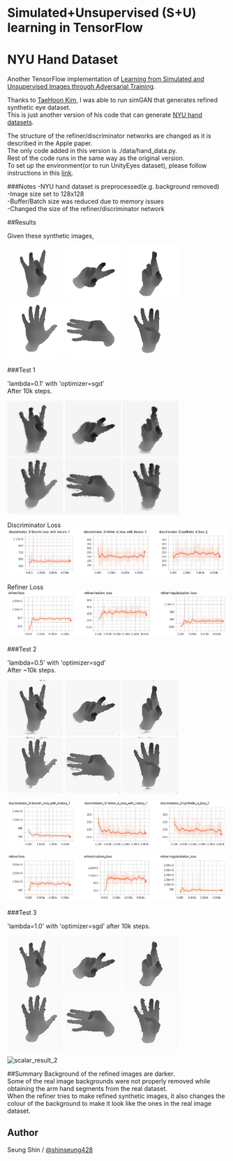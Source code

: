 # Simulated+Unsupervised (S+U) learning in TensorFlow
# NYU Hand Dataset

Another TensorFlow implementation of [Learning from Simulated and Unsupervised Images through Adversarial Training](https://arxiv.org/abs/1612.07828).

Thanks to [TaeHoon Kim](http://carpedm20.github.io), I was able to run simGAN that generates refined synthetic eye dataset.  
This is just another version of his code that can generate [NYU hand datasets](http://cims.nyu.edu/~tompson/NYU_Hand_Pose_Dataset.htm).


The structure of the refiner/discriminator networks are changed as it is described in the Apple paper.  
The only code added in this version is ./data/hand_data.py.  
Rest of the code runs in the same way as the original version.  
To set up the environment(or to run UnityEyes dataset), please follow instructions in this [link](https://github.com/carpedm20/simulated-unsupervised-tensorflow).

###Notes
-NYU hand dataset is preprocessed(e.g. background removed)  
-Image size set to 128x128  
-Buffer/Batch size was reduced due to memory issues  
-Changed the size of the refiner/discriminator network

##Results

Given these synthetic images,

![NYU_hand_synt_1](./results/synt_1.png)
![NYU_hand_synt_2](./results/synt_2.png)
![NYU_hand_synt_3](./results/synt_3.png)
![NYU_hand_synt_4](./results/synt_4.png)
![NYU_hand_synt_5](./results/synt_5.png)
![NYU_hand_synt_6](./results/synt_6.png)

###Test 1

'lambda=0.1' with 'optimizer=sgd'  
After 10k steps.  

![NYU_hand_ref_1](./results/refined_1.png)
![NYU_hand_ref_2](./results/refined_2.png)
![NYU_hand_ref_3](./results/refined_3.png)
![NYU_hand_ref_4](./results/refined_4.png)
![NYU_hand_ref_5](./results/refined_5.png)
![NYU_hand_ref_6](./results/refined_6.png)

Discriminator Loss  
![scalar_d_result_1](./results/scalar_discrim_result_1.png)

Refiner Loss  
![scalar_r_result_1](./results/scalar_refine_result_1.png)

###Test 2

'lambda=0.5' with 'optimizer=sgd'  
After ~10k steps.  

![NYU_hand_ref_7](./results/refined_1.1.png)
![NYU_hand_ref_8](./results/refined_2.1.png)
![NYU_hand_ref_9](./results/refined_3.1.png)
![NYU_hand_ref_10](./results/refined_4.1.png)
![NYU_hand_ref_11](./results/refined_5.1.png)
![NYU_hand_ref_12](./results/refined_6.1.png)

![scalar_result_2](./results/scalar_discrim_result_2.png)

![scalar_result_2](./results/scalar_refine_result_2.png)

###Test 3

'lambda=1.0' with 'optimizer=sgd' after 10k steps.  

![NYU_hand_ref_13](./results/refined_1.2.png)
![NYU_hand_ref_14](./results/refined_2.2.png)
![NYU_hand_ref_15](./results/refined_3.2.png)
![NYU_hand_ref_16](./results/refined_4.2.png)
![NYU_hand_ref_17](./results/refined_5.2.png)
![NYU_hand_ref_18](./results/refined_6.2.png)

![scalar_result_2](./results/scalar_result_2.png)

##Summary
Background of the refined images are darker.  
Some of the real image backgrounds were not properly removed while obtaining the arm hand segments from the real dataset.  
When the refiner tries to make refined synthetic images, it also changes the colour of the background to make it look like the ones in the real image dataset.

## Author

Seung Shin / [@shinseung428](http://shinseung428.github.io)


